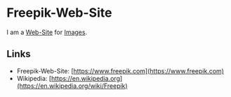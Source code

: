 # Freepik-Web-Site

I am a [Web-Site](9000089.md) for [Images](30000002.md).

## Links

- Freepik-Web-Site: [https://www.freepik.com](https://www.freepik.com)
- Wikipedia: [https://en.wikipedia.org](https://en.wikipedia.org/wiki/Freepik)
